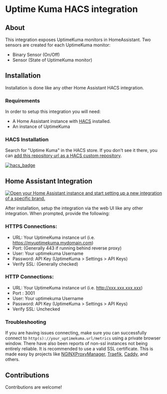 # Uptime Kuma HACS integration

## About

This integration exposes UptimeKuma monitors in HomeAssistant. Two sensors are created for each UptimeKuma monitor:

- Binary Sensor (On/Off)
- Sensor (State of UptimeKuma monitor)

## Installation

Installation is done like any other Home Assistant HACS integration.

### Requirements

In order to setup this integration you will need:

- A Home Assistant instance with [HACS](https://hacs.xyz/) installed.
- An instance of UptimeKuma

### HACS Installation

Search for "Uptime Kuma" in the HACS store. If you don't see it there, you can [add this repository url as a HACS custom repository](https://hacs.xyz/docs/faq/custom_repositories).

[![hacs_badge](https://img.shields.io/badge/HACS-Custom-41BDF5.svg?style=for-the-badge)](https://github.com/meichthys/uptime_kuma)

## Home Assistant Integration

[![Open your Home Assistant instance and start setting up a new integration of a specific brand.](https://my.home-assistant.io/badges/brand.svg)](https://my.home-assistant.io/redirect/brand/?brand=+Uptime+Kuma)

After installation, setup the integration via the web UI like any other integration. When prompted, provide the following:

### HTTPS Connections:
- URL: Your UptimeKuma instance url (i.e. https://myuptimekuma.mydomain.com)
- Port: (Generally 443 if running behind reverse proxy)
- User: Your uptimekuma Username
- Password: API Key (UptimeKuma > Settings > API Keys)
- Verify SSL: (Generally checked)

### HTTP Connections:
- URL: Your UptimeKuma instance url (i.e. http://xxx.xxx.xxx.xxx)
- Port : 3001
- User: Your uptimekuma Username
- Password: API Key (UptimeKuma > Settings > API Keys)
- Verify SSL: Unchecked

### Troubleshooting

If you are having issues connecting, make sure you can successfully connect to `http(s)://your_uptimekuma.url/metrics` using a private browser window.
There have also been reports of non-ssl instances not being entirely reliable. It is recommended to use a valid SSL certificate. This is made easy by projects like [NGINXProxyManager](https://nginxproxymanager.com/), [Traefik](https://doc.traefik.io/traefik/), [Caddy](https://caddyserver.com/), and others.

## Contributions

Contributions are welcome!
